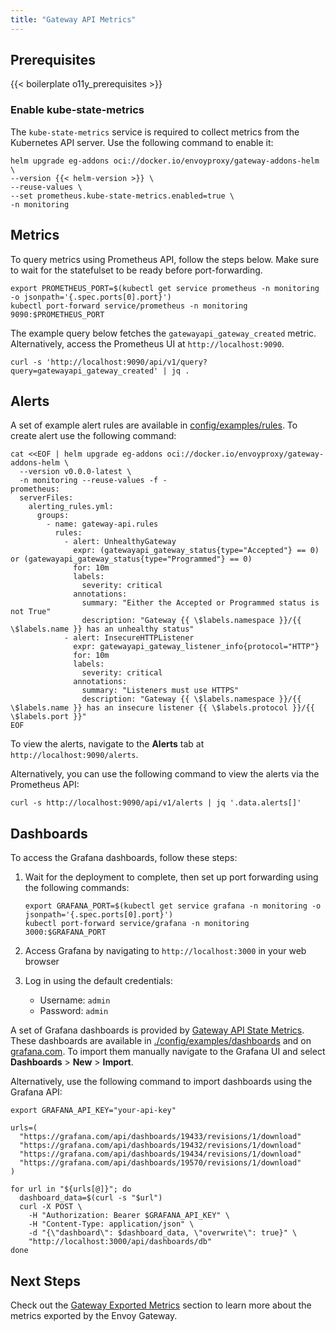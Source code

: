 ```yaml
---
title: "Gateway API Metrics"
---
```

## Prerequisites

{{< boilerplate o11y_prerequisites >}}

### Enable kube-state-metrics

The `kube-state-metrics` service is required to collect metrics from the Kubernetes API server. Use the following command to enable it:

```shell
helm upgrade eg-addons oci://docker.io/envoyproxy/gateway-addons-helm \
--version {{< helm-version >}} \
--reuse-values \
--set prometheus.kube-state-metrics.enabled=true \
-n monitoring
```

## Metrics

To query metrics using Prometheus API, follow the steps below. Make sure to wait for the statefulset to be ready before port-forwarding.

```shell
export PROMETHEUS_PORT=$(kubectl get service prometheus -n monitoring -o jsonpath='{.spec.ports[0].port}')
kubectl port-forward service/prometheus -n monitoring 9090:$PROMETHEUS_PORT
```

The example query below fetches the `gatewayapi_gateway_created` metric.
Alternatively, access the Prometheus UI at `http://localhost:9090`.

```shell
curl -s 'http://localhost:9090/api/v1/query?query=gatewayapi_gateway_created' | jq . 
```


## Alerts

A set of example alert rules are available in
[config/examples/rules](https://github.com/Kuadrant/gateway-api-state-metrics/tree/main/config/examples/rules). To create alert use the following command:

```shell
cat <<EOF | helm upgrade eg-addons oci://docker.io/envoyproxy/gateway-addons-helm \
  --version v0.0.0-latest \
  -n monitoring --reuse-values -f -
prometheus:
  serverFiles:
    alerting_rules.yml:
      groups:
        - name: gateway-api.rules
          rules:
            - alert: UnhealthyGateway
              expr: (gatewayapi_gateway_status{type="Accepted"} == 0) or (gatewayapi_gateway_status{type="Programmed"} == 0)
              for: 10m
              labels:
                severity: critical
              annotations:
                summary: "Either the Accepted or Programmed status is not True"
                description: "Gateway {{ \$labels.namespace }}/{{ \$labels.name }} has an unhealthy status"
            - alert: InsecureHTTPListener
              expr: gatewayapi_gateway_listener_info{protocol="HTTP"}
              for: 10m
              labels:
                severity: critical
              annotations:
                summary: "Listeners must use HTTPS"
                description: "Gateway {{ \$labels.namespace }}/{{ \$labels.name }} has an insecure listener {{ \$labels.protocol }}/{{ \$labels.port }}"
EOF
```

To view the alerts, navigate to the **Alerts** tab at `http://localhost:9090/alerts`.

Alternatively, you can use the following command to view the alerts via the Prometheus API:


```shell
curl -s http://localhost:9090/api/v1/alerts | jq '.data.alerts[]'

```

## Dashboards

To access the Grafana dashboards, follow these steps:

1. Wait for the deployment to complete, then set up port forwarding using the following commands:

    ```shell
    export GRAFANA_PORT=$(kubectl get service grafana -n monitoring -o jsonpath='{.spec.ports[0].port}')
    kubectl port-forward service/grafana -n monitoring 3000:$GRAFANA_PORT
    ```

2. Access Grafana by navigating to `http://localhost:3000` in your web browser
3. Log in using the default credentials:
   - Username: `admin`
   - Password: `admin`

A set of Grafana dashboards is provided by [Gateway API State Metrics](https://github.com/Kuadrant/gateway-api-state-metrics/tree/main/src/dashboards). These dashboards are available
in [./config/examples/dashboards](https://github.com/Kuadrant/gateway-api-state-metrics/tree/main/config/examples/dashboards)
and on [grafana.com](https://grafana.com/grafana/dashboards/?search=Gateway+API+State).
To import them manually navigate to the Grafana UI and select **Dashboards** > **New** > **Import**.

Alternatively, use the following command to import dashboards using the Grafana API:


```shell
export GRAFANA_API_KEY="your-api-key"

urls=(
  "https://grafana.com/api/dashboards/19433/revisions/1/download"
  "https://grafana.com/api/dashboards/19432/revisions/1/download"
  "https://grafana.com/api/dashboards/19434/revisions/1/download"
  "https://grafana.com/api/dashboards/19570/revisions/1/download"
)

for url in "${urls[@]}"; do
  dashboard_data=$(curl -s "$url")
  curl -X POST \
    -H "Authorization: Bearer $GRAFANA_API_KEY" \
    -H "Content-Type: application/json" \
    -d "{\"dashboard\": $dashboard_data, \"overwrite\": true}" \
    "http://localhost:3000/api/dashboards/db"
done
```

## Next Steps

Check out the [Gateway Exported Metrics](./grafana-integration.md) section to learn more about the metrics exported by the Envoy Gateway.
